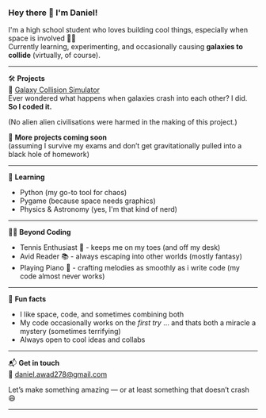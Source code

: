 ### Hey there 👋 I'm Daniel!

I'm a high school student who loves building cool things, especially when space is involved 🌌🚀  
Currently learning, experimenting, and occasionally causing **galaxies to collide** (virtually, of course).

---

🛠️ **Projects**  
🔭 [Galaxy Collision Simulator](https://github.com/IdkIsThisAGooodName/GalaxyCollisionSimulator)  
Ever wondered what happens when galaxies crash into each other? I did. **So I coded it.** 

(No alien alien civilisations were harmed in the making of this project.)

🚧 **More projects coming soon**  
(assuming I survive my exams and don’t get gravitationally pulled into a black hole of homework)

---

🧠 **Learning**  
- Python (my go-to tool for chaos)  
- Pygame (because space needs graphics)  
- Physics & Astronomy (yes, I'm that kind of nerd)  

---
😶‍🌫️ **Beyond Coding**
- Tennis Enthusiast 🎾 - keeps me on my toes (and off my desk) 
- Avid Reader 📚 - always escaping into other worlds (mostly fantasy)
- Playing Piano 🎹 - crafting melodies as smoothly as i write code (my code almost never works)
--- 

🎲 **Fun facts**  
- I like space, code, and sometimes combining both  
- My code occasionally works on the *first try* ... and thats both a miracle a mystery (sometimes terrifying)
- Always open to cool ideas and collabs

---

📬 **Get in touch**  
💌 daniel.awad278@gmail.com  

Let’s make something amazing — or at least something that doesn’t crash 😄

---

